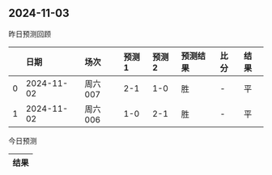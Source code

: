 

 ## 2024-11-03

昨日预测回顾

|    | 日期       | 场次    | 预测1   | 预测2   | 预测结果   | 比分   | 结果   |
|---:|:-----------|:--------|:--------|:--------|:-----------|:-------|:-------|
|  0 | 2024-11-02 | 周六007 | 2-1     | 1-0     | 胜         | -      | 平     |
|  1 | 2024-11-02 | 周六006 | 1-0     | 2-1     | 胜         | -      | 平     |

今日预测

| 结果   |
|--------|